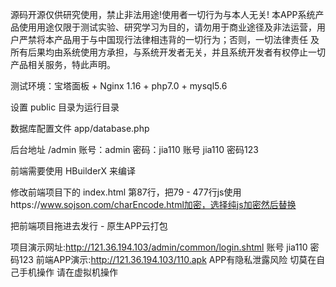 源码开源仅供研究使用，禁止非法用途!使用者一切行为与本人无关!
本APP系统产品使用用途仅限于测试实验、研究学习为目的，请勿用于商业途径及非法运营，用户严禁将本产品用于与中国现行法律相违背的一切行为；否则，一切法律责任 及 所有后果均由系统使用方承担，与系统开发者无关，并且系统开发者有权停止一切产品相关服务，特此声明。

测试环境：宝塔面板 + Nginx 1.16 + php7.0 + mysql5.6

设置 public 目录为运行目录

数据库配置文件 app/database.php

后台地址 /admin  账号：admin   密码：jia110
账号 jia110 密码123

前端需要使用 HBuilderX 来编译  

修改前端项目下的 index.html 第87行，把79 - 477行js使用https://www.sojson.com/charEncode.html加密，选择纯js加密然后替换

把前端项目拖进去发行 - 原生APP云打包

项目演示网址:http://121.36.194.103/admin/common/login.shtml
账号 jia110 密码123
前端APP演示:http://121.36.194.103/110.apk
APP有隐私泄露风险 切莫在自己手机操作 请在虚拟机操作

